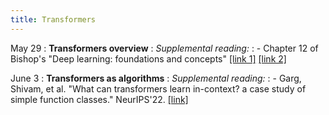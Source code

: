 ```yaml
---
title: Transformers
---
```


May 29
: **Transformers overview**
: *Supplemental reading:*
: - Chapter 12 of Bishop's "Deep learning: foundations and concepts" [[link 1]](https://searchworks.stanford.edu/view/in00000073280) [[link 2]](https://issuu.com/cmb321/docs/deep_learning_ebook)

June 3
: **Transformers as algorithms**
: *Supplemental reading:*
: - Garg, Shivam, et al. "What can transformers learn in-context? a case study of simple function classes." NeurIPS'22. [[link]](https://arxiv.org/pdf/2208.01066.pdf)
